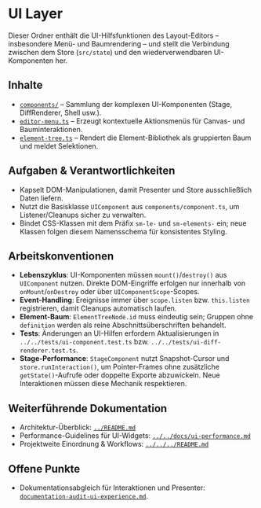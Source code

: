 # UI Layer

Dieser Ordner enthält die UI-Hilfsfunktionen des Layout-Editors – insbesondere Menü- und Baumrendering – und stellt die Verbindung zwischen dem Store (`src/state`) und den wiederverwendbaren UI-Komponenten her.

## Inhalte
- [`components/`](components/README.md) – Sammlung der komplexen UI-Komponenten (Stage, DiffRenderer, Shell usw.).
- [`editor-menu.ts`](editor-menu.ts) – Erzeugt kontextuelle Aktionsmenüs für Canvas- und Bauminteraktionen.
- [`element-tree.ts`](element-tree.ts) – Rendert die Element-Bibliothek als gruppierten Baum und meldet Selektionen.

## Aufgaben & Verantwortlichkeiten
- Kapselt DOM-Manipulationen, damit Presenter und Store ausschließlich Daten liefern.
- Nutzt die Basisklasse `UIComponent` aus `components/component.ts`, um Listener/Cleanups sicher zu verwalten.
- Bindet CSS-Klassen mit dem Präfix `sm-le-` und `sm-elements-` ein; neue Klassen folgen diesem Namensschema für konsistentes Styling.

## Arbeitskonventionen
- **Lebenszyklus**: UI-Komponenten müssen `mount()`/`destroy()` aus `UIComponent` nutzen. Direkte DOM-Eingriffe erfolgen nur innerhalb von `onMount`/`onDestroy` oder über `UIComponentScope`-Scopes.
- **Event-Handling**: Ereignisse immer über `scope.listen` bzw. `this.listen` registrieren, damit Cleanups automatisch laufen.
- **Element-Baum**: `ElementTreeNode.id` muss eindeutig sein; Gruppen ohne `definition` werden als reine Abschnittsüberschriften behandelt.
- **Tests**: Änderungen an UI-Hilfen erfordern Aktualisierungen in `../../tests/ui-component.test.ts` bzw. `../../tests/ui-diff-renderer.test.ts`.
- **Stage-Performance**: `StageComponent` nutzt Snapshot-Cursor und `store.runInteraction()`, um Pointer-Frames ohne zusätzliche `getState()`-Aufrufe oder doppelte Exporte abzuwickeln. Neue Interaktionen müssen diese Mechanik respektieren.

## Weiterführende Dokumentation
- Architektur-Überblick: [`../README.md`](../README.md)
- Performance-Guidelines für UI-Widgets: [`../../docs/ui-performance.md`](../../docs/ui-performance.md)
- Projektweite Einordnung & Workflows: [`../../../README.md`](../../../README.md)

## Offene Punkte

- Dokumentationsabgleich für Interaktionen und Presenter: [`documentation-audit-ui-experience.md`](../../todo/documentation-audit-ui-experience.md).
